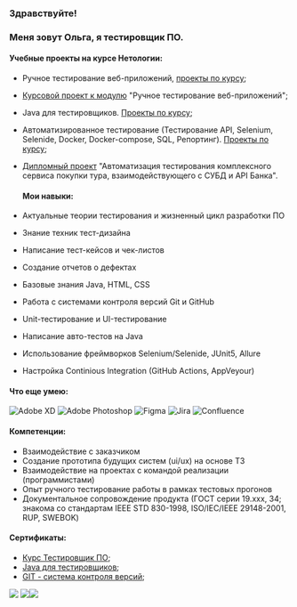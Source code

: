 ### Здравствуйте!

### Меня зовут Ольга, я тестировщик ПО.

#### Учебные проекты на курсе Нетологии:

- Ручное тестирование веб-приложений, [проекты по курсу](https://github.com/FecklaSveckla/FecklaSveckla/blob/main/HomeworkIntroductiontoTesting.md);
- [Курсовой проект к модулю](https://docs.google.com/document/d/1BaFi8vJ_C6zmVfBg3IHFha3w0ltfpXpOa9QPlrRX5Xo/edit?usp=sharing) "Ручное тестирование веб-приложений";
- Java для тестировщиков. [Проекты по курсу](https://github.com/FecklaSveckla/FecklaSveckla/edit/main/JavaTesterHomework.md);
- Автоматизированное тестирование (Тестирование API, Selenium, Selenide, Docker, Docker-compose, SQL, Репортинг). [Проекты по курсу](https://github.com/FecklaSveckla/FecklaSveckla/blob/main/HomeworkAutomatedTesting.md);
- [Дипломный проект](https://github.com/FecklaSveckla/Diplom/blob/main/README.md) "Автоматизация тестирования комплексного сервиса покупки тура, взаимодействующего с СУБД и API Банка".

  #### Мои навыки:

- Актуальные теории тестирования и жизненный цикл разработки ПО
- Знание техник тест-дизайна
- Написание тест-кейсов и чек-листов
- Создание отчетов о дефектах
- Базовые знания Java, HTML, CSS
- Работа с системами контроля версий Git и GitHub
- Unit-тестирование и UI-тестирование
- Написание авто-тестов на Java
- Использование фреймворков Selenium/Selenide, JUnit5, Allure
- Настройка Continious Integration (GitHub Actions, AppVeyour)

#### Что еще умею:

![Adobe XD](https://img.shields.io/badge/Adobe%20XD-470137?style=for-the-badge&logo=Adobe%20XD&logoColor=#FF61F6)    ![Adobe Photoshop](https://img.shields.io/badge/adobe%20photoshop-%2331A8FF.svg?style=for-the-badge&logo=adobe%20photoshop&logoColor=white)    ![Figma](https://img.shields.io/badge/figma-%23F24E1E.svg?style=for-the-badge&logo=figma&logoColor=white)    ![Jira](https://img.shields.io/badge/jira-%230A0FFF.svg?style=for-the-badge&logo=jira&logoColor=white)    ![Confluence](https://img.shields.io/badge/confluence-%23172BF4.svg?style=for-the-badge&logo=confluence&logoColor=white)

#### Компетенции:

- Взаимодействие с заказчиком
- Создание прототипа будущих систем (ui/ux) на основе ТЗ
- Взаимодействие на проектах с командой реализации (программистами)
- Опыт ручного тестирование работы в рамках тестовых прогонов
- Документальное сопровождение продукта (ГОСТ серии 19.ххх, 34; знакома со стандартам IEEE STD 830-1998, ISO/IEC/IEEE 29148-2001, RUP,  SWEBOK)

#### Сертификаты:

- [Курс Тестировщик ПО](https://github.com/FecklaSveckla/FecklaSveckla/blob/main/certificate.md);
- [Java для тестировщиков](https://github.com/FecklaSveckla/FecklaSveckla/blob/main/certificate%20(java).md);
- [GIT - система контроля версий](https://github.com/FecklaSveckla/FecklaSveckla/blob/main/certificate%20(git).md);
 
  






![](http://github-profile-summary-cards.vercel.app/api/cards/profile-details?username=FecklaSveckla&theme=buefy)
![](http://github-profile-summary-cards.vercel.app/api/cards/repos-per-language?username=FecklaSveckla&theme=buefy)![](http://github-profile-summary-cards.vercel.app/api/cards/stats?username=FecklaSveckla&theme=buefy)



  

 
